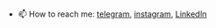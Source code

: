 - 📫 How to reach me: [telegram](https://t.me/smollagames_group
), [instagram](https://www.instagram.com/smollagames/), [LinkedIn](https://www.linkedin.com/in/anton-savranskiy/)
